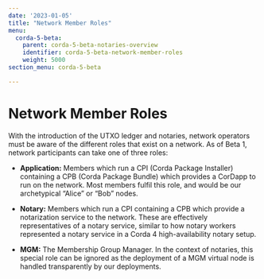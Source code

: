 ```yaml
---
date: '2023-01-05'
title: "Network Member Roles"
menu:
  corda-5-beta:
    parent: corda-5-beta-notaries-overview
    identifier: corda-5-beta-network-member-roles
    weight: 5000
section_menu: corda-5-beta

---
```


# Network Member Roles

With the introduction of the UTXO ledger and notaries, network operators must be aware of the different roles that exist on a network. As of Beta 1, network participants can take one of three roles:

* **Application:** Members which run a CPI (Corda Package Installer) containing a CPB (Corda Package Bundle) which provides a CorDapp to run on the network. Most members fulfil this role, and would be our archetypical “Alice” or “Bob” nodes.

* **Notary:** Members which run a CPI containing a CPB which provide a notarization service to the network. These are effectively representatives of a notary service, similar to how notary workers represented a notary service in a Corda 4 high-availability notary setup.

* **MGM:** The Membership Group Manager. In the context of notaries, this special role can be ignored as the deployment of a MGM virtual node is handled transparently by our deployments.